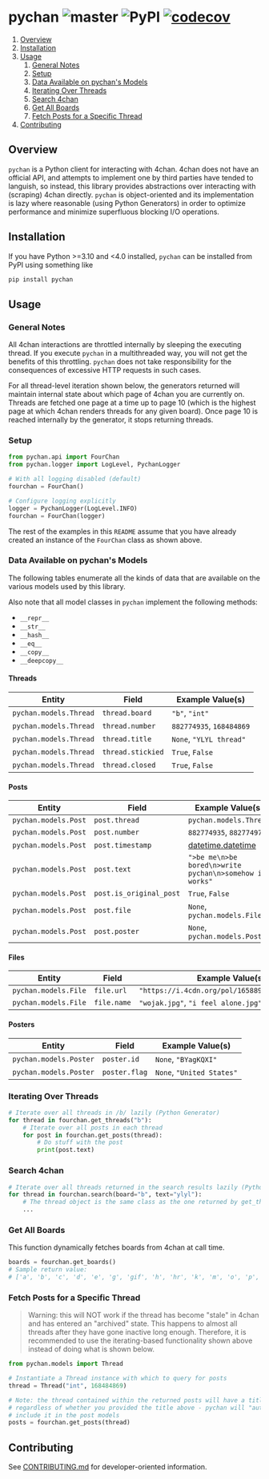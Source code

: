 # pychan ![master](https://github.com/cooperwalbrun/pychan/workflows/master/badge.svg) ![PyPI](https://img.shields.io/pypi/v/pychan) [![codecov](https://codecov.io/gh/cooperwalbrun/pychan/branch/master/graph/badge.svg?token=BJEJOMIYWY)](https://codecov.io/gh/cooperwalbrun/pychan)

1. [Overview](#overview)
2. [Installation](#installation)
3. [Usage](#usage)
   1. [General Notes](#general-notes)
   2. [Setup](#setup)
   3. [Data Available on pychan's Models](#data-available-on-pychans-models)
   4. [Iterating Over Threads](#iterating-over-threads)
   5. [Search 4chan](#search-4chan)
   6. [Get All Boards](#get-all-boards)
   7. [Fetch Posts for a Specific Thread](#fetch-posts-for-a-specific-thread)
4. [Contributing](#contributing)

## Overview

`pychan` is a Python client for interacting with 4chan. 4chan does not have an official API, and
attempts to implement one by third parties have tended to languish, so instead, this library
provides abstractions over interacting with (scraping) 4chan directly. `pychan` is object-oriented
and its implementation is lazy where reasonable (using Python Generators) in order to optimize
performance and minimize superfluous blocking I/O operations.

## Installation

If you have Python >=3.10 and <4.0 installed, `pychan` can be installed from PyPI using
something like

```bash
pip install pychan
```

## Usage

### General Notes

All 4chan interactions are throttled internally by sleeping the executing thread. If you execute
`pychan` in a multithreaded way, you will not get the benefits of this throttling. `pychan` does not
take responsibility for the consequences of excessive HTTP requests in such cases.

For all thread-level iteration shown below, the generators returned  will maintain internal state
about which page of 4chan you are currently on. Threads are fetched one page at a time up to page 10
(which is the highest page at which 4chan renders threads for any given board). Once page 10 is
reached internally by the generator, it stops returning threads.

### Setup

```python
from pychan.api import FourChan
from pychan.logger import LogLevel, PychanLogger

# With all logging disabled (default)
fourchan = FourChan()

# Configure logging explicitly
logger = PychanLogger(LogLevel.INFO)
fourchan = FourChan(logger)
```

The rest of the examples in this `README` assume that you have already created an instance of the
`FourChan` class as shown above.

### Data Available on pychan's Models

The following tables enumerate all the kinds of data that are available on the various models used
by this library.

Also note that all model classes in `pychan` implement the following methods:

* `__repr__`
* `__str__`
* `__hash__`
* `__eq__`
* `__copy__`
* `__deepcopy__`

#### Threads

| Entity | Field | Example Value(s) |
| ------ | ----- | ---------------- |
| `pychan.models.Thread` | `thread.board` | `"b"`, `"int"`
| `pychan.models.Thread` | `thread.number` | `882774935`, `168484869`
| `pychan.models.Thread` | `thread.title` | `None`, `"YLYL thread"`
| `pychan.models.Thread` | `thread.stickied` | `True`, `False`
| `pychan.models.Thread` | `thread.closed` | `True`, `False`

#### Posts

| Entity | Field | Example Value(s) |
| ------ | ----- | ---------------- |
| `pychan.models.Post` | `post.thread` | `pychan.models.Thread`
| `pychan.models.Post` | `post.number` | `882774935`, `882774974`
| `pychan.models.Post` | `post.timestamp` | [datetime.datetime](https://docs.python.org/3/library/datetime.html#datetime.datetime)
| `pychan.models.Post` | `post.text` | `">be me\n>be bored\n>write pychan\n>somehow it works"`
| `pychan.models.Post` | `post.is_original_post` | `True`, `False`
| `pychan.models.Post` | `post.file` | `None`, `pychan.models.File`
| `pychan.models.Post` | `post.poster` | `None`, `pychan.models.Poster`

#### Files

| Entity | Field | Example Value(s) |
| ------ | ----- | ---------------- |
| `pychan.models.File` | `file.url` | `"https://i.4cdn.org/pol/1658892700380132.jpg"`
| `pychan.models.File` | `file.name` | `"wojak.jpg"`, `"i feel alone.jpg"`

#### Posters

| Entity | Field | Example Value(s) |
| ------ | ----- | ---------------- |
| `pychan.models.Poster` | `poster.id` | `None`, `"BYagKQXI"`
| `pychan.models.Poster` | `poster.flag` | `None`, `"United States"`

### Iterating Over Threads

```python
# Iterate over all threads in /b/ lazily (Python Generator)
for thread in fourchan.get_threads("b"):
    # Iterate over all posts in each thread
    for post in fourchan.get_posts(thread):
        # Do stuff with the post
        print(post.text)
```

### Search 4chan

```python
# Iterate over all threads returned in the search results lazily (Python Generator)
for thread in fourchan.search(board="b", text="ylyl"):
    # The thread object is the same class as the one returned by get_threads()
    ...
```

### Get All Boards

This function dynamically fetches boards from 4chan at call time.

```python
boards = fourchan.get_boards()
# Sample return value:
# ['a', 'b', 'c', 'd', 'e', 'g', 'gif', 'h', 'hr', 'k', 'm', 'o', 'p', 'r', 's', 't', 'u', 'v', 'vg', 'vm', 'vmg', 'vr', 'vrpg', 'vst', 'w', 'wg', 'i', 'ic', 'r9k', 's4s', 'vip', 'qa', 'cm', 'hm', 'lgbt', 'y', '3', 'aco', 'adv', 'an', 'bant', 'biz', 'cgl', 'ck', 'co', 'diy', 'fa', 'fit', 'gd', 'hc', 'his', 'int', 'jp', 'lit', 'mlp', 'mu', 'n', 'news', 'out', 'po', 'pol', 'pw', 'qst', 'sci', 'soc', 'sp', 'tg', 'toy', 'trv', 'tv', 'vp', 'vt', 'wsg', 'wsr', 'x', 'xs']
```

### Fetch Posts for a Specific Thread

>Warning: this will NOT work if the thread has become "stale" in 4chan and has entered an "archived"
>state. This happens to almost all threads after they have gone inactive long enough. Therefore, it
>is recommended to use the iterating-based functionality shown above instead of doing what is shown
>below.

```python
from pychan.models import Thread

# Instantiate a Thread instance with which to query for posts
thread = Thread("int", 168484869)

# Note: the thread contained within the returned posts will have a title if the thread had a title,
# regardless of whether you provided the title above - pychan will "auto-discover" the title and
# include it in the post models
posts = fourchan.get_posts(thread)
```

## Contributing

See [CONTRIBUTING.md](CONTRIBUTING.md) for developer-oriented information.
